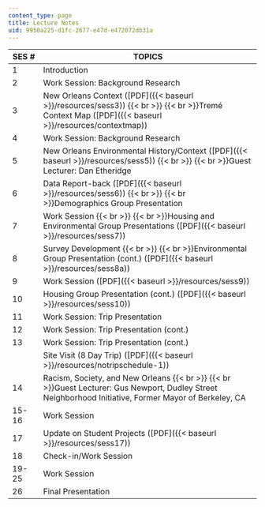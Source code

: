 ```yaml
---
content_type: page
title: Lecture Notes
uid: 9950a225-d1fc-2677-e47d-e472072db31a
---
```


| SES # | TOPICS |
| --- | --- |
| 1 | Introduction |
| 2 | Work Session: Background Research |
| 3 | New Orleans Context ([PDF]({{< baseurl >}}/resources/sess3))  {{< br >}}  {{< br >}}Tremé Context Map ([PDF]({{< baseurl >}}/resources/contextmap)) |
| 4 | Work Session: Background Research |
| 5 | New Orleans Environmental History/Context ([PDF]({{< baseurl >}}/resources/sess5))  {{< br >}}  {{< br >}}Guest Lecturer: Dan Etheridge |
| 6 | Data Report-back ([PDF]({{< baseurl >}}/resources/sess6))  {{< br >}}  {{< br >}}Demographics Group Presentation |
| 7 | Work Session  {{< br >}}  {{< br >}}Housing and Environmental Group Presentations ([PDF]({{< baseurl >}}/resources/sess7)) |
| 8 | Survey Development  {{< br >}}  {{< br >}}Environmental Group Presentation (cont.) ([PDF]({{< baseurl >}}/resources/sess8a)) |
| 9 | Work Session ([PDF]({{< baseurl >}}/resources/sess9)) |
| 10 | Housing Group Presentation (cont.) ([PDF]({{< baseurl >}}/resources/sess10)) |
| 11 | Work Session: Trip Presentation |
| 12 | Work Session: Trip Presentation (cont.) |
| 13 | Work Session: Trip Presentation (cont.) |
| &nbsp; | Site Visit (8 Day Trip) ([PDF]({{< baseurl >}}/resources/notripschedule-1)) |
| 14 | Racism, Society, and New Orleans  {{< br >}}  {{< br >}}Guest Lecturer: Gus Newport, Dudley Street Neighborhood Initiative, Former Mayor of Berkeley, CA |
| 15-16 | Work Session |
| 17 | Update on Student Projects ([PDF]({{< baseurl >}}/resources/sess17)) |
| 18 | Check-in/Work Session |
| 19-25 | Work Session |
| 26 | Final Presentation